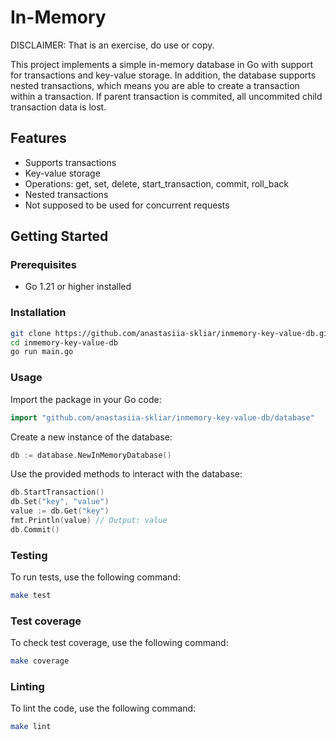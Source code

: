 # In-Memory

DISCLAIMER: That is an exercise, do use or copy.

This project implements a simple in-memory database in Go with support for transactions and key-value storage. In addition, the database supports nested transactions, which means you are able to create a transaction within a transaction. If parent transaction is commited, all uncommited child transaction data is lost.

## Features

- Supports transactions
- Key-value storage
- Operations: get, set, delete, start_transaction, commit, roll_back
- Nested transactions
- Not supposed to be used for concurrent requests

## Getting Started

### Prerequisites

- Go 1.21 or higher installed

### Installation

```bash
git clone https://github.com/anastasiia-skliar/inmemory-key-value-db.git
cd inmemory-key-value-db
go run main.go
```
### Usage
Import the package in your Go code:
```go
import "github.com/anastasiia-skliar/inmemory-key-value-db/database"
```
Create a new instance of the database:
```go
db := database.NewInMemoryDatabase()
```
Use the provided methods to interact with the database:
```go
db.StartTransaction()
db.Set("key", "value")
value := db.Get("key")
fmt.Println(value) // Output: value
db.Commit()
```
### Testing
To run tests, use the following command:

```bash
make test
```
### Test coverage
To check test coverage, use the following command:

```bash
make coverage
```
### Linting
To lint the code, use the following command:

```bash
make lint
```







